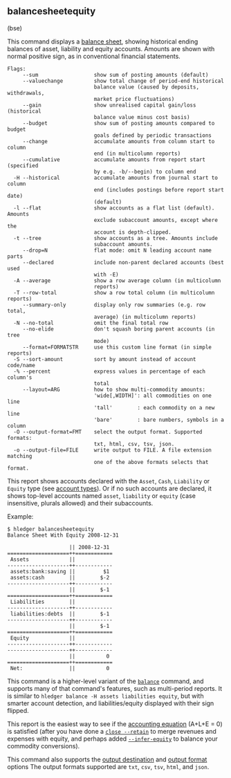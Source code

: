 ## balancesheetequity

(bse)

This command displays a [balance sheet](https://en.wikipedia.org/wiki/Balance_sheet), 
showing historical ending balances of asset, liability and equity accounts.
Amounts are shown with normal positive sign, as in conventional
financial statements.

```flags
Flags:
     --sum                  show sum of posting amounts (default)
     --valuechange          show total change of period-end historical
                            balance value (caused by deposits, withdrawals,
                            market price fluctuations)
     --gain                 show unrealised capital gain/loss (historical
                            balance value minus cost basis)
     --budget               show sum of posting amounts compared to budget
                            goals defined by periodic transactions
     --change               accumulate amounts from column start to column
                            end (in multicolumn reports)
     --cumulative           accumulate amounts from report start (specified
                            by e.g. -b/--begin) to column end
  -H --historical           accumulate amounts from journal start to column
                            end (includes postings before report start date)
                            (default)
  -l --flat                 show accounts as a flat list (default). Amounts
                            exclude subaccount amounts, except where the
                            account is depth-clipped.
  -t --tree                 show accounts as a tree. Amounts include
                            subaccount amounts.
     --drop=N               flat mode: omit N leading account name parts
     --declared             include non-parent declared accounts (best used
                            with -E)
  -A --average              show a row average column (in multicolumn
                            reports)
  -T --row-total            show a row total column (in multicolumn reports)
     --summary-only         display only row summaries (e.g. row total,
                            average) (in multicolumn reports)
  -N --no-total             omit the final total row
     --no-elide             don't squash boring parent accounts (in tree
                            mode)
     --format=FORMATSTR     use this custom line format (in simple reports)
  -S --sort-amount          sort by amount instead of account code/name
  -% --percent              express values in percentage of each column's
                            total
     --layout=ARG           how to show multi-commodity amounts:
                            'wide[,WIDTH]': all commodities on one line
                            'tall'        : each commodity on a new line
                            'bare'        : bare numbers, symbols in a column
  -O --output-format=FMT    select the output format. Supported formats:
                            txt, html, csv, tsv, json.
  -o --output-file=FILE     write output to FILE. A file extension matching
                            one of the above formats selects that format.
```

This report shows accounts declared with the `Asset`, `Cash`, `Liability` or `Equity` type
(see [account types](https://hledger.org/hledger.html#account-types)).
Or if no such accounts are declared, it shows top-level accounts named
`asset`, `liability` or `equity` (case insensitive, plurals allowed) and their subaccounts.

Example:
```cli
$ hledger balancesheetequity
Balance Sheet With Equity 2008-12-31

                    || 2008-12-31 
====================++============
 Assets             ||            
--------------------++------------
 assets:bank:saving ||         $1 
 assets:cash        ||        $-2 
--------------------++------------
                    ||        $-1 
====================++============
 Liabilities        ||            
--------------------++------------
 liabilities:debts  ||        $-1 
--------------------++------------
                    ||        $-1 
====================++============
 Equity             ||            
--------------------++------------
--------------------++------------
                    ||          0 
====================++============
 Net:               ||          0 
```

This command is a higher-level variant of the [`balance`](#balance) command,
and supports many of that command's features, such as multi-period reports.
It is similar to `hledger balance -H assets liabilities equity`,
but with smarter account detection, and liabilities/equity displayed with
their sign flipped.

This report is the easiest way to see if the [accounting equation] (A+L+E = 0) is satisfied
(after you have done a [`close --retain`](#close---retain) to merge revenues and expenses with equity,
and perhaps added [`--infer-equity`](#inferring-equity-conversion-postings) to balance your commodity conversions).

This command also supports the
[output destination](hledger.html#output-destination) and
[output format](hledger.html#output-format) options
The output formats supported are
`txt`, `csv`, `tsv`, `html`, and `json`.

[accounting equation]: https://plaintextaccounting.org/FAQ#what-is-the-accounting-equation

